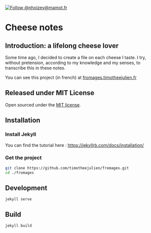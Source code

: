 [![Follow @nhoizey@mamot.fr](https://img.shields.io/badge/Follow%20%40tim-%235b5bf8?style=flat&logo=mastodon&logoColor=white&link=https%3A%2F%2Fmastodon.timotheejulien.fr%2F%40tim)](https://mastodon.timotheejulien.fr/@tim)

# Cheese notes

## Introduction: a lifelong cheese lover

Some time ago, I decided to create a file on each cheese I taste. I try, without pretension, according to my knowledge and my senses, to transcribe this in these notes.

You can see this project (in french) at [fromages.timotheejulien.fr](https://fromages.timotheejulien.fr)

## Released under MIT License

Open sourced under the [MIT license](LICENSE.md).

## Installation

### Install Jekyll
You can find the tutorial here : https://jekyllrb.com/docs/installation/

### Get the project

```bash
git clone https://github.com/timotheejulien/fromages.git
cd ./fromages
```

## Development

```
jekyll serve
```

## Build

```
jekyll build
```
